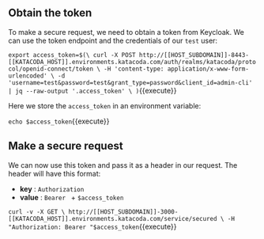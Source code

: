 ## Obtain the token

To make a secure request, we need to obtain a token from Keycloak. We can use the token endpoint and the credentials of our `test` user:

`export access_token=$(\
    curl -X POST http://[[HOST_SUBDOMAIN]]-8443-[[KATACODA_HOST]].environments.katacoda.com/auth/realms/katacoda/protocol/openid-connect/token \
    -H 'content-type: application/x-www-form-urlencoded' \
    -d 'username=test&password=test&grant_type=password&client_id=admin-cli' | jq --raw-output '.access_token' \
 )`{{execute}}

 Here we store the `access_token` in an environment variable:

 `echo $access_token`{{execute}}

## Make a secure request

We can now use this token and pass it as a header in our request. The header will have this format:
* **key** : `Authorization`
* **value** : `Bearer ` + `$access_token`

`curl -v -X GET \
  http://[[HOST_SUBDOMAIN]]-3000-[[KATACODA_HOST]].environments.katacoda.com/service/secured \
  -H "Authorization: Bearer "$access_token`{{execute}}
